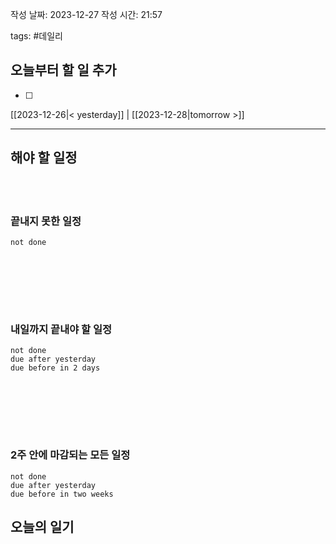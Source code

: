 
작성 날짜: 2023-12-27
작성 시간: 21:57

tags: #데일리

## 오늘부터 할 일 추가
- [ ] 

[[2023-12-26|< yesterday]] | [[2023-12-28|tomorrow >]]  
  
---  
## 해야 할 일정  

<br></br>
### 끝내지 못한 일정

```tasks
not done
```
<br></br>

<br></br>
### 내일까지 끝내야 할 일정
```tasks
not done
due after yesterday
due before in 2 days
```
<br></br>

<br></br>
### 2주 안에 마감되는 모든 일정
```tasks
not done
due after yesterday
due before in two weeks
```



## 오늘의 일기
